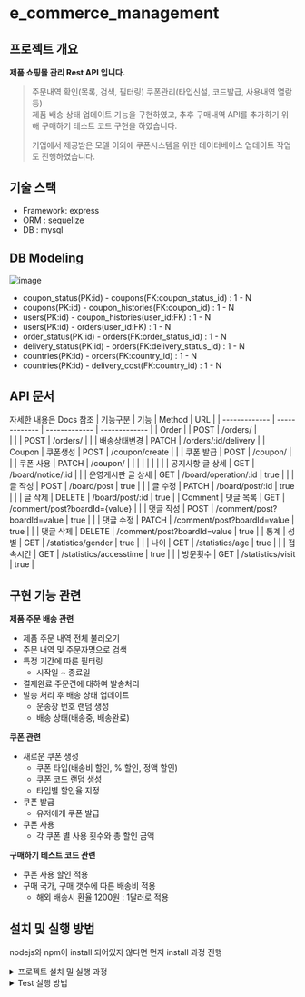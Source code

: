 # e_commerce_management
## 프로젝트 개요

**제품 쇼핑몰 관리 Rest API 입니다.**

> 주문내역 확인(목록, 검색, 필터링) 쿠폰관리(타입신설, 코드발급, 사용내역 열람 등)<br> 
제품 배송 상태 업데이트 기능을 구현하였고, 추후 구매내역 API를 추가하기 위해 구매하기 테스트 코드 구현을 하였습니다.
>
>기업에서 제공받은 모델 이외에 쿠폰시스템을 위한 데이터베이스 업데이트 작업도 진행하였습니다.
>


## 기술 스택
- Framework: express
- ORM : sequelize
- DB : mysql

## DB Modeling
![image](https://user-images.githubusercontent.com/55984573/199422920-6ed7c047-4da3-48a9-b4d3-66723e5e0595.png)

- coupon_status(PK:id) - coupons(FK:coupon_status_id) : 1 - N
- coupons(PK:id) - coupon_histories(FK:coupon_id) : 1 - N
- users(PK:id) - coupon_histories(user_id:FK) : 1 - N
- users(PK:id) - orders(user_id:FK) : 1 - N
- order_status(PK:id) - orders(FK:order_status_id) : 1 - N
- delivery_status(PK:id) - orders(FK:delivery_status_id) : 1 - N
- countries(PK:id) - orders(FK:country_id) : 1 - N
- countries(PK:id) - delivery_cost(FK:country_id) : 1 - N 


## API 문서
자세한 내용은 Docs 참조
| 기능구분  | 기능  | Method | URL | 
| ------------- | ------------- | ------------- | ------------- | 
| Order |  | POST | /orders/  |                 
|  |   | POST | /orders/  | 
|  | 배송상태변경  | PATCH  | /orders/:id/delivery  |
| Coupon |  쿠폰생성  | POST | /coupon/create  | 
|  | 쿠폰 발급 | POST  | /coupon/ |
|  | 쿠폰 사용 | PATCH  | /coupon/ |  |
|  |   |   |   |
|  | 공지사항 글 상세  | GET  | /board/notice/:id |
|  | 운영게시판 글 상세  | GET  | /board/operation/:id | true |
|  | 글 작성  | POST  | /board/post | true |
|  | 글 수정  | PATCH  | /board/post/:id | true |
|  | 글 삭제  | DELETE  | /board/post/:id | true |
| Comment | 댓글 목록  | GET  | /comment/post?boardId={value}  | 
|  | 댓글 작성  | POST  | /comment/post?boardId=value  | true |
|  | 댓글 수정  | PATCH  | /comment/post?boardId=value  | true |
|  | 댓글 삭제  | DELETE  | /comment/post?boardId=value  | true |
| 통계 | 성별  | GET  | /statistics/gender  | true |
|  | 나이  | GET  | /statistics/age  | true |
|  | 접속시간 | GET  | /statistics/accesstime  | true |
|  | 방문횟수 | GET  | /statistics/visit  | true |

## 구현 기능 관련
<b>제품 주문 배송 관련</b>
- 제품 주문 내역 전체 불러오기
- 주문 내역 및 주문자명으로 검색
- 특정 기간에 따른 필터링
    - 시작일 ~ 종료일
- 결제완료 주문건에 대하여 발송처리
- 발송 처리 후 배송 상태 업데이트
    - 운송장 번호 랜덤 생성
    - 배송 상태(배송중, 배송완료)

<b>쿠폰 관련</b>
- 새로운 쿠폰 생성
    - 쿠폰 타입(배송비 할인, % 할인, 정액 할인)
    - 쿠폰 코드 랜덤 생성
    - 타입별 할인율 지정
- 쿠폰 발급
    - 유저에게 쿠폰 발급
- 쿠폰 사용
    - 각 쿠폰 별 사용 횟수와 총 할인 금액
    
<b>구매하기 테스트 코드 관련</b>
- 쿠폰 사용 할인 적용
- 구매 국가, 구매 갯수에 따른 배송비 적용
    - 해외 배송시 환율 1200원 : 1달러로 적용
    
## 설치 및 실행 방법
nodejs와 npm이 install 되어있지 않다면 먼저 install 과정 진행
<details>
    <summary> 프로젝트 설치 밀 실행 과정</summary>

<b>1. 프로젝트 clone 및 디렉토리 이동</b>
```bash
git clone https://github.com/PreOnboarding-Team-F/community_service.git
cd community_service
```
<b>2. .env 파일 생성</b>
```bash
PORT=
DB_HOST=
DB_USERNAME=
DB_PASSWORD=
DB_NAME=commerce
DB=mysql
DB_SYNC=false
```
<b>3. node package 설치</b>
```javascript
npm install
```
<b>4. 서버 실행</b>
```javascript
npm start
```
</details>

<details>
    <summary>Test 실행 방법</summary>
    
<b>1. .env.test 파일 생성</b>
```bash
PORT=
DB_HOST=
DB_USERNAME=
DB_PASSWORD=
DB_NAME=test_commerce
DB=mysql
DB_SYNC=true
```
<b>2. test 실행</b>
```javascript
npm run test
```
</details>



